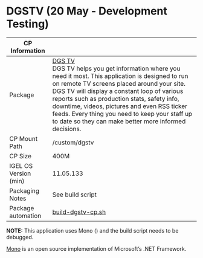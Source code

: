 # DGSTV (20 May - Development Testing)

|  CP Information |            |
|-----------------|------------|
| Package | [DGS TV](https://vwest.com/) <br/> DGS TV helps you get information where you need it most. This application is designed to run on remote TV screens placed around your site. DGS TV will display a constant loop of various reports such as production stats, safety info, downtime, videos, pictures and even RSS ticker feeds. Every thing you need to keep your staff up to date so they can make better more informed decisions. |
| CP Mount Path | /custom/dgstv |
| CP Size | 400M |
| IGEL OS Version (min) | 11.05.133 |
| Packaging Notes | See build script |
| Package automation | [build-dgstv-cp.sh](build-dgstv-cp.sh) |

**NOTE:** This application uses Mono () and the build script needs to be debugged.

[Mono](https://www.mono-project.com/) is an open source implementation of Microsoft’s .NET Framework.
